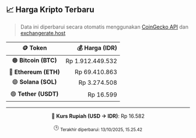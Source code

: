 

<!-- HARGA_KRIPTO -->
## 📈 Harga Kripto Terbaru

> Data ini diperbarui secara otomatis menggunakan [CoinGecko API](https://www.coingecko.com/) dan [exchangerate.host](https://exchangerate.host/)

<div align="center">

| 🪙 Token | 💰 Harga (IDR) |
|:------:|---------------:|
| 🟠 **Bitcoin (BTC)**   | Rp 1.912.449.532 |
| 🔵 **Ethereum (ETH)**  | Rp 69.410.863 |
| 🟣 **Solana (SOL)**    | Rp 3.274.508 |
| 🟢 **Tether (USDT)**   | Rp 16.599 |

---

💱 **Kurs Rupiah (USD → IDR)**: Rp 16.582

🕒 <sub>Terakhir diperbarui: 13/10/2025, 15.25.42</sub>

</div>
<!-- /HARGA_KRIPTO -->